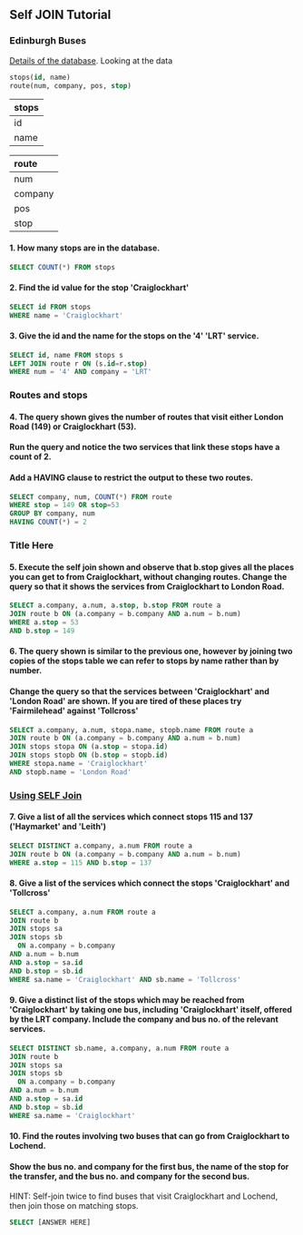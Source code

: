 ## Self JOIN Tutorial

### Edinburgh Buses
[Details of the database](https://sqlzoo.net/wiki/Edinburgh_Buses.). Looking at the data
```SQL
stops(id, name)
route(num, company, pos, stop)
```

| stops |
| :-- |
| id |
| name |

| route |
| :-- |
| num |
| company |
| pos |
| stop |


#### 1. How many stops are in the database.
```SQL
SELECT COUNT(*) FROM stops
```


#### 2. Find the id value for the stop 'Craiglockhart'
```SQL
SELECT id FROM stops
WHERE name = 'Craiglockhart'
```


#### 3. Give the id and the name for the stops on the '4' 'LRT' service.
```SQL
SELECT id, name FROM stops s
LEFT JOIN route r ON (s.id=r.stop)
WHERE num = '4' AND company = 'LRT'
```


### Routes and stops
#### 4. The query shown gives the number of routes that visit either London Road (149) or Craiglockhart (53). 
#### Run the query and notice the two services that link these stops have a count of 2. 

#### Add a HAVING clause to restrict the output to these two routes.
```SQL
SELECT company, num, COUNT(*) FROM route
WHERE stop = 149 OR stop=53
GROUP BY company, num
HAVING COUNT(*) = 2
```


### Title Here
#### 5. Execute the self join shown and observe that b.stop gives all the places you can get to from Craiglockhart, without changing routes. Change the query so that it shows the services from Craiglockhart to London Road.
```SQL
SELECT a.company, a.num, a.stop, b.stop FROM route a
JOIN route b ON (a.company = b.company AND a.num = b.num)
WHERE a.stop = 53
AND b.stop = 149
```


#### 6. The query shown is similar to the previous one, however by joining two copies of the stops table we can refer to stops by name rather than by number. 
#### Change the query so that the services between 'Craiglockhart' and 'London Road' are shown. If you are tired of these places try 'Fairmilehead' against 'Tollcross'
```SQL
SELECT a.company, a.num, stopa.name, stopb.name FROM route a
JOIN route b ON (a.company = b.company AND a.num = b.num)
JOIN stops stopa ON (a.stop = stopa.id)
JOIN stops stopb ON (b.stop = stopb.id)
WHERE stopa.name = 'Craiglockhart'
AND stopb.name = 'London Road'
```


### [Using SELF Join](https://sqlzoo.net/wiki/Using_a_self_join)
#### 7. Give a list of all the services which connect stops 115 and 137 ('Haymarket' and 'Leith')
```SQL
SELECT DISTINCT a.company, a.num FROM route a
JOIN route b ON (a.company = b.company AND a.num = b.num)
WHERE a.stop = 115 AND b.stop = 137
```


#### 8. Give a list of the services which connect the stops 'Craiglockhart' and 'Tollcross'
```SQL
SELECT a.company, a.num FROM route a
JOIN route b
JOIN stops sa
JOIN stops sb
  ON a.company = b.company
AND a.num = b.num
AND a.stop = sa.id
AND b.stop = sb.id
WHERE sa.name = 'Craiglockhart' AND sb.name = 'Tollcross'
```


#### 9. Give a distinct list of the stops which may be reached from 'Craiglockhart' by taking one bus, including 'Craiglockhart' itself, offered by the LRT company. Include the company and bus no. of the relevant services.
```SQL
SELECT DISTINCT sb.name, a.company, a.num FROM route a 
JOIN route b
JOIN stops sa
JOIN stops sb
  ON a.company = b.company
AND a.num = b.num
AND a.stop = sa.id
AND b.stop = sb.id
WHERE sa.name = 'Craiglockhart'
```


#### 10. Find the routes involving two buses that can go from Craiglockhart to Lochend.
#### Show the bus no. and company for the first bus, the name of the stop for the transfer, and the bus no. and company for the second bus.
HINT: Self-join twice to find buses that visit Craiglockhart and Lochend, then join those on matching stops.
```SQL
SELECT [ANSWER HERE] 
```